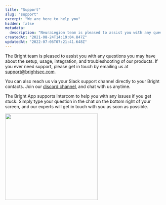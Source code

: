```yaml
---
title: "Support"
slug: "support"
excerpt: "We are here to help you"
hidden: false
metadata: 
  description: "NeuraLegion team is pleased to assist you with any questions you may have about setup, usage, integration, and troubleshooting of our products."
createdAt: "2021-08-24T14:19:04.847Z"
updatedAt: "2022-07-06T07:21:41.648Z"
---
```

The Bright team is pleased to assist you with any questions you may have about the setup, usage, integration, and troubleshooting of our products. If you ever need support, please get in touch by emailing us at  [support@brightsec.com](mailto:support@brightsec.com).

You can also reach us via your Slack support channel directly to your Bright contacts. Join our [discord channel](https://cmnbp04.na1.hubspotlinks.com/Btc/W1+113/cMnBp04/VVpmWg3C6Ft7W6qmJKp6mcW4FW8_npSB4DtSmXN2jjSxk3q905V1-WJV7CgLN-W6G6Zb21vL4dSW52pMws4_v10bVqz4CH6wnL-5W6K7Yst8FPtdxW2fCWJP2F3LJQW3TsF_C1TCytsW3bLtV12gc722W2dWwlL5nSP_ZW8vdHvH9dM7P-M3LNg6YV4CPN879WmM15R7lW4Vqcz_76RsjKN7VpcL08xMfXW1FWS3v7DGLkYW6n_dhw93YFJ8W1Wr6FD2rpH1cW4l4Fxz5k1vQ_W6dXyKx5H89QnW4NtqpT5VxN0GVdX6fn2-vdPRW1q-YlT3wfCVNN31WkC9CczFTN6qvfY13XkSZW2J2xn63xZ5W0388n1), and chat with us anytime.

The Bright App supports Intercom to help you with any issues if you get stuck. Simply type your question in the chat on the bottom right of your screen, and our experts will get in touch with you as soon as possible.

<img src="https://files.readme.io/5310755-support.png" width="300" height="280">